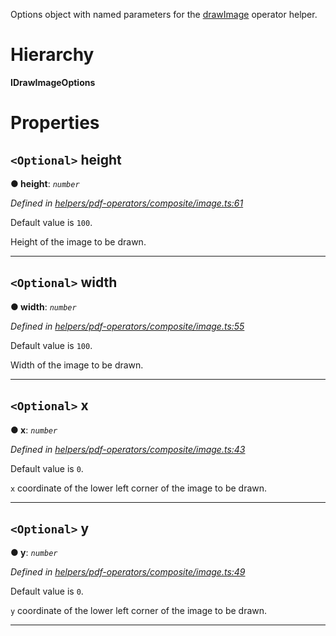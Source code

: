 

Options object with named parameters for the [drawImage](../modules/_helpers_pdf_operators_composite_image_.md#drawimage) operator helper.

# Hierarchy

**IDrawImageOptions**

# Properties

<a id="height"></a>

## `<Optional>` height

**● height**: *`number`*

*Defined in [helpers/pdf-operators/composite/image.ts:61](https://github.com/Hopding/pdf-lib/blob/41c216d/src/helpers/pdf-operators/composite/image.ts#L61)*

Default value is `100`.

Height of the image to be drawn.

___
<a id="width"></a>

## `<Optional>` width

**● width**: *`number`*

*Defined in [helpers/pdf-operators/composite/image.ts:55](https://github.com/Hopding/pdf-lib/blob/41c216d/src/helpers/pdf-operators/composite/image.ts#L55)*

Default value is `100`.

Width of the image to be drawn.

___
<a id="x"></a>

## `<Optional>` x

**● x**: *`number`*

*Defined in [helpers/pdf-operators/composite/image.ts:43](https://github.com/Hopding/pdf-lib/blob/41c216d/src/helpers/pdf-operators/composite/image.ts#L43)*

Default value is `0`.

`x` coordinate of the lower left corner of the image to be drawn.

___
<a id="y"></a>

## `<Optional>` y

**● y**: *`number`*

*Defined in [helpers/pdf-operators/composite/image.ts:49](https://github.com/Hopding/pdf-lib/blob/41c216d/src/helpers/pdf-operators/composite/image.ts#L49)*

Default value is `0`.

`y` coordinate of the lower left corner of the image to be drawn.

___

